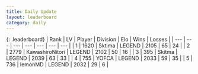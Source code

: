 ```yaml
---
title: Daily Update
layout: leaderboard
category: daily
---
```


{: .leaderboard}
| Rank | LV | Player | Division | Elo | Wins | Losses |
| --- | --- | --- | --- | --- | --- | --- |
| <span data-change="0">1</span> | 1620 | <span title="ID: 353063">Sktima</span> | LEGEND | <span data-change="9">2105</span> | <span data-change="8">65</span> | <span data-change="3">24</span> |
| <span data-change="0">2</span> | 2779 | <span title="ID: 164871">KawashiroNitori</span> | LEGEND | <span data-change="8">2102</span> | <span data-change="4">50</span> | <span data-change="1">16</span> |
| <span data-change="31">3</span> | 395 | <span title="ID: 402846">Skitma</span> | LEGEND | <span data-change="138">2039</span> | <span data-change="24">63</span> | <span data-change="8">33</span> |
| <span data-change="18">4</span> | 755 | <span title="ID: 650820">YOFCA</span> | LEGEND | <span data-change="95">2033</span> | <span data-change="29">59</span> | <span data-change="17">35</span> |
| <span data-change="4">5</span> | 736 | <span title="ID: 76009">lemonMD</span> | LEGEND | <span data-change="19">2032</span> | <span data-change="7">29</span> | <span data-change="3">6</span> |
